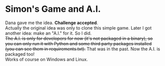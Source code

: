 # Simon's Game and A.I.

Dana gave me the idea. **Challenge accepted**.  
Actually the original idea was only to clone this simple game. Later I got another idea: make an "A.I." for it. So I did.  
~~The A.I. is only for developers for now (it's not packaged in a binary), so you can only run it with Python and some
third party packages installed (you can see them in requirements.txt).~~ That was in the past. Now the A.I. is packaged too!  
Works of course on Windows and Linux.
